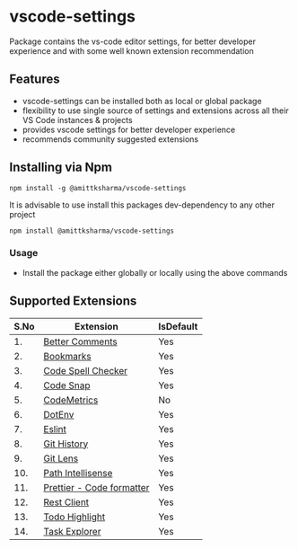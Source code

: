 # vscode-settings

Package contains the vs-code editor settings, for better developer experience and with some well known extension recommendation

## Features

- vscode-settings can be installed both as local or global package
- flexibility to use single source of settings and extensions across all their VS Code instances & projects
- provides vscode settings for better developer experience
- recommends community suggested extensions

## Installing via Npm

```Globally
npm install -g @amittksharma/vscode-settings
```

It is advisable to use install this packages dev-dependency to any other project

```Locally
npm install @amittksharma/vscode-settings
```

### Usage

- Install the package either globally or locally using the above commands

## Supported Extensions

| S.No | Extension                                                                                                       | IsDefault |
| ---- | --------------------------------------------------------------------------------------------------------------- | --------- |
| 1.   | [Better Comments](https://marketplace.visualstudio.com/items?itemName=aaron-bond.better-comments)               | Yes       |
| 2.   | [Bookmarks](https://marketplace.visualstudio.com/items?itemName=alefragnani.Bookmarks)                          | Yes       |
| 3.   | [Code Spell Checker](https://marketplace.visualstudio.com/items?itemName=streetsidesoftware.code-spell-checker) | Yes       |
| 4.   | [Code Snap](https://marketplace.visualstudio.com/items?itemName=adpyke.codesnap)                                | Yes       |
| 5.   | [CodeMetrics](https://marketplace.visualstudio.com/items?itemName=kisstkondoros.vscode-codemetrics)             | No        |
| 6.   | [DotEnv](https://marketplace.visualstudio.com/items?itemName=mikestead.dotenv)                                  | Yes       |
| 7.   | [Eslint](https://marketplace.visualstudio.com/items?itemName=dbaeumer.vscode-eslint)                            | Yes       |
| 8.   | [Git History](https://marketplace.visualstudio.com/items?itemName=donjayamanne.githistory)                      | Yes       |
| 9.   | [Git Lens](https://marketplace.visualstudio.com/items?itemName=eamodio.gitlens)                                 | Yes       |
| 10.  | [Path Intellisense](https://marketplace.visualstudio.com/items?itemName=christian-kohler.path-intellisense)     | Yes       |
| 11.  | [Prettier - Code formatter](https://marketplace.visualstudio.com/items?itemName=esbenp.prettier-vscode)         | Yes       |
| 12.  | [Rest Client](https://marketplace.visualstudio.com/items?itemName=humao.rest-client)                            | Yes       |
| 13.  | [Todo Highlight](https://marketplace.visualstudio.com/items?itemName=wayou.vscode-todo-highlight)               | Yes       |
| 14.  | [Task Explorer](https://marketplace.visualstudio.com/items?itemName=spmeesseman.vscode-taskexplorer)            | Yes       |

```

```

